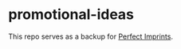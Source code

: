 # promotional-ideas
This repo serves as a backup for [Perfect Imprints](https://perfectimprints.com).